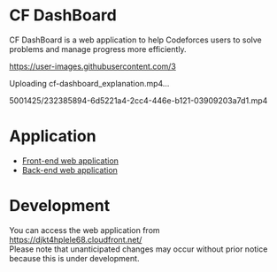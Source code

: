 # CF DashBoard

CF DashBoard is a web application to help Codeforces users to solve problems and manage progress more efficiently.

https://user-images.githubusercontent.com/3

Uploading cf-dashboard_explanation.mp4…

5001425/232385894-6d5221a4-2cc4-446e-b121-03909203a7d1.mp4

# Application

- [Front-end web application](https://github.com/kfess/Codeforces_Problems_frontend)
- [Back-end web application](https://github.com/kfess/Codeforces_Problems_backend)

# Development

You can access the web application from https://djkt4hplele68.cloudfront.net/  
Please note that unanticipated changes may occur without prior notice because this is under development.
